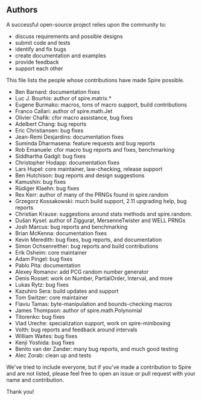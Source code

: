 ## Authors

A successful open-source project relies upon the community to:

* discuss requirements and possible designs
* submit code and tests
* identify and fix bugs
* create documentation and examples
* provide feedback
* support each other

This file lists the people whose contributions have made Spire
possible.

* Ben Barnard: documentation fixes
* Luc J. Bourhis: author of spire.matrix.*
* Eugene Burmako: macros, tons of macro support, build contributions
* Franco Callari: author of spire.math.Jet
* Olivier Chafik: cfor macro assistance, bug fixes
* Adelbert Chang: bug reports
* Eric Christiansen: bug fixes
* Jean-Remi Desjardins: documentation fixes
* Suminda Dharmasena: feature requests and bug reports
* Rob Emanuele: cfor macro bug reports and fixes, benchmarking
* Siddhartha Gadgil: bug fixes
* Christopher Hodapp: documentation fixes
* Lars Hupel: core maintainer, law-checking, release support
* Ben Hutchison: bug reports and design suggestions
* Kamushin: bug fixes
* Rüdiger Klaehn: bug fixes
* Rex Kerr: author of many of the PRNGs found in spire.random
* Grzegorz Kossakowski: much build support, 2.11 upgrading help, bug reports
* Christian Krause: suggestions around stats methods and spire.random.
* Dušan Kysel: author of Ziggurat, MersenneTwister and WELL PRNGs
* Josh Marcus: bug reports and benchmarking
* Brian McKenna: documentation fixes
* Kevin Meredith: bug fixes, bug reports, and documentation
* Simon Ochsenreither: bug reports and build contributions
* Erik Osheim: core maintainer
* Adam Pingel: bug fixes
* Pablo Pita: documentation
* Alexey Romanov: add PCG random number generator
* Denis Rosset: work on Number, PartialOrder, Interval, and more
* Lukas Rytz: bug fixes
* Kazuhiro Sera: build updates and support
* Tom Switzer: core maintainer
* Flaviu Tamas: byte-manipulation and bounds-checking macros
* James Thompson: author of spire.math.Polynomial
* Titorenko: bug fixes
* Vlad Ureche: specialization support, work on spire-miniboxing
* Volth: bug reports and feedback around intervals
* William Waites: bug fixes
* Kenji Yoshida: bug fixes
* Benito van der Zander: many bug reports, and much good testing
* Alec Zorab: clean up and tests

We've tried to include everyone, but if you've made a contribution to
Spire and are not listed, please feel free to open an issue or pull
request with your name and contribution.

Thank you!
